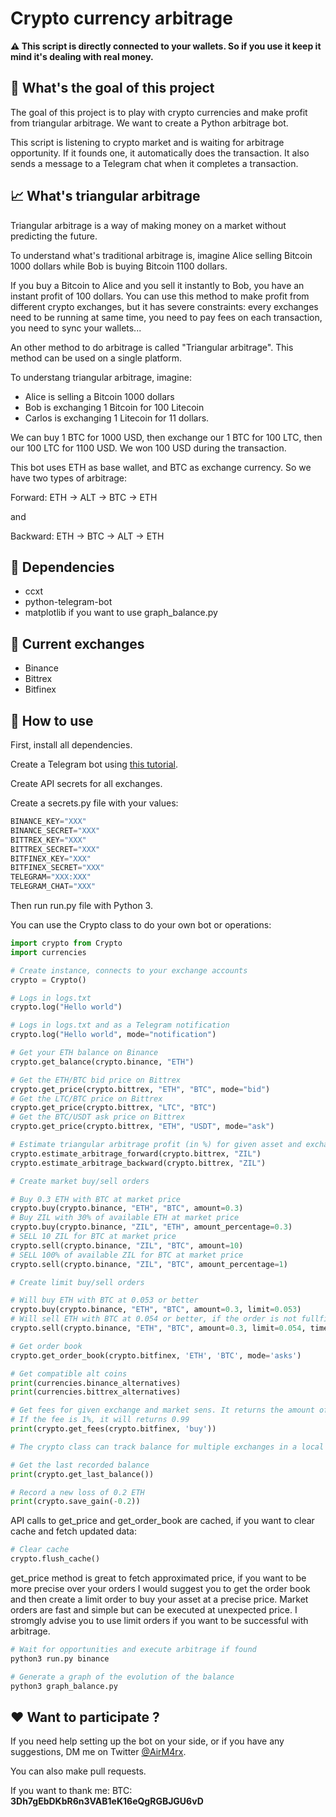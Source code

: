 # Crypto currency arbitrage

**⚠️ This script is directly connected to your wallets. So if you use it keep it mind it's dealing with real money.**

## 🎯 What's the goal of this project
The goal of this project is to play with crypto currencies and make profit from triangular arbitrage. We want to create a Python arbitrage bot.

This script is listening to crypto market and is waiting for arbitrage opportunity. If it founds one, it automatically does the transaction. It also sends a message to a Telegram chat when it completes a transaction.

## 📈 What's triangular arbitrage
Triangular arbitrage is a way of making money on a market without predicting the future.

To understand what's traditional arbitrage is, imagine Alice selling Bitcoin 1000 dollars while Bob is buying Bitcoin 1100 dollars.

If you buy a Bitcoin to Alice and you sell it instantly to Bob, you have an instant profit of 100 dollars. You can use this method to make profit from different crypto exchanges, but it has severe constraints: every exchanges need to be running at same time, you need to pay fees on each transaction, you need to sync your wallets...

An other method to do arbitrage is called "Triangular arbitrage". This method can be used on a single platform.

To understang triangular arbitrage, imagine:

- Alice is selling a Bitcoin 1000 dollars
- Bob is exchanging 1 Bitcoin for 100 Litecoin
- Carlos is exchanging 1 Litecoin for 11 dollars.

We can buy 1 BTC for 1000 USD, then exchange our 1 BTC for 100 LTC, then our 100 LTC for 1100 USD. We won 100 USD during the transaction.

This bot uses ETH as base wallet, and BTC as exchange currency. So we have two types of arbitrage:

Forward: ETH -> ALT -> BTC -> ETH

and

Backward: ETH -> BTC -> ALT -> ETH

## 🔗 Dependencies

- ccxt
- python-telegram-bot
- matplotlib if you want to use graph_balance.py

## 💱 Current exchanges

- Binance
- Bittrex
- Bitfinex

## 🤖 How to use

First, install all dependencies.

Create a Telegram bot using [this tutorial](https://medium.com/@mycodingblog/get-telegram-notification-when-python-script-finishes-running-a54f12822cdc).

Create API secrets for all exchanges.

Create a secrets.py file with your values:

```python
BINANCE_KEY="XXX"
BINANCE_SECRET="XXX"
BITTREX_KEY="XXX"
BITTREX_SECRET="XXX"
BITFINEX_KEY="XXX"
BITFINEX_SECRET="XXX"
TELEGRAM="XXX:XXX"
TELEGRAM_CHAT="XXX"
```

Then run run.py file with Python 3.

You can use the Crypto class to do your own bot or operations:

```python
import crypto from Crypto
import currencies

# Create instance, connects to your exchange accounts
crypto = Crypto()

# Logs in logs.txt
crypto.log("Hello world")

# Logs in logs.txt and as a Telegram notification
crypto.log("Hello world", mode="notification")

# Get your ETH balance on Binance
crypto.get_balance(crypto.binance, "ETH")

# Get the ETH/BTC bid price on Bittrex
crypto.get_price(crypto.bittrex, "ETH", "BTC", mode="bid")
# Get the LTC/BTC price on Bittrex
crypto.get_price(crypto.bittrex, "LTC", "BTC")
# Get the BTC/USDT ask price on Bittrex
crypto.get_price(crypto.bittrex, "ETH", "USDT", mode="ask")

# Estimate triangular arbitrage profit (in %) for given asset and exchange
crypto.estimate_arbitrage_forward(crypto.bittrex, "ZIL")
crypto.estimate_arbitrage_backward(crypto.bittrex, "ZIL")

# Create market buy/sell orders

# Buy 0.3 ETH with BTC at market price
crypto.buy(crypto.binance, "ETH", "BTC", amount=0.3)
# Buy ZIL with 30% of available ETH at market price
crypto.buy(crypto.binance, "ZIL", "ETH", amount_percentage=0.3)
# SELL 10 ZIL for BTC at market price
crypto.sell(crypto.binance, "ZIL", "BTC", amount=10)
# SELL 100% of available ZIL for BTC at market price
crypto.sell(crypto.binance, "ZIL", "BTC", amount_percentage=1)

# Create limit buy/sell orders

# Will buy ETH with BTC at 0.053 or better
crypto.buy(crypto.binance, "ETH", "BTC", amount=0.3, limit=0.053)
# Will sell ETH with BTC at 0.054 or better, if the order is not fullfilled after 3 seconds, we close the order
crypto.sell(crypto.binance, "ETH", "BTC", amount=0.3, limit=0.054, timeout=3)

# Get order book
crypto.get_order_book(crypto.bitfinex, 'ETH', 'BTC', mode='asks')

# Get compatible alt coins
print(currencies.binance_alternatives)
print(currencies.bittrex_alternatives)

# Get fees for given exchange and market sens. It returns the amount of value remaining after the trade
# If the fee is 1%, it will returns 0.99
print(crypto.get_fees(crypto.bitfinex, 'buy'))

# The crypto class can track balance for multiple exchanges in a local CSV file

# Get the last recorded balance
print(crypto.get_last_balance())

# Record a new loss of 0.2 ETH
print(crypto.save_gain(-0.2))
```

API calls to get_price and get_order_book are cached, if you want to clear cache and fetch updated data:
```python
# Clear cache
crypto.flush_cache()
```

get_price method is great to fetch approximated price, if you want to be more precise over your orders I would suggest you to get  the order book and then create a limit order to buy your asset at a precise price. Market orders are fast and simple but can be executed at unexpected price. I stromgly advise you to use limit orders if you want to be successful with arbitrage.

```sh
# Wait for opportunities and execute arbitrage if found
python3 run.py binance

# Generate a graph of the evolution of the balance
python3 graph_balance.py
```





## ❤️ Want to participate ?

If you need help setting up the bot on your side, or if you have any suggestions, DM me on Twitter [@AirM4rx](https://twitter.com/AirM4rx).

You can also make pull requests.

If you want to thank me: BTC: **3Dh7gEbDKbR6n3VAB1eK16eQgRGBJGU6vD**

